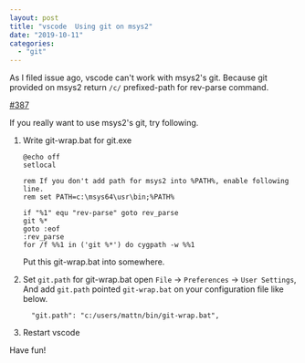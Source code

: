 ```yaml
---
layout: post
title: "vscode  Using git on msys2"
date: "2019-10-11"
categories: 
  - "git"
---
```


As I filed issue ago, vscode can't work with msys2's git. Because git provided on msys2 return `/c/` prefixed-path for rev-parse command.

[#387](https://github.com/microsoft/vscode/issues/387)

If you really want to use msys2's git, try following.

1. Write git-wrap.bat for git.exe
    
    ```
    @echo off
    setlocal
    
    rem If you don't add path for msys2 into %PATH%, enable following line.
    rem set PATH=c:\msys64\usr\bin;%PATH%
    
    if "%1" equ "rev-parse" goto rev_parse
    git %*
    goto :eof
    :rev_parse
    for /f %%1 in ('git %*') do cygpath -w %%1
    ```
    
    Put this git-wrap.bat into somewhere.
2. Set `git.path` for git-wrap.bat open `File` -> `Preferences` -> `User Settings`, And add `git.path` pointed `git-wrap.bat` on your configuration file like below.
    
    ```
      "git.path": "c:/users/mattn/bin/git-wrap.bat",
    ```
    
3. Restart vscode

Have fun!
